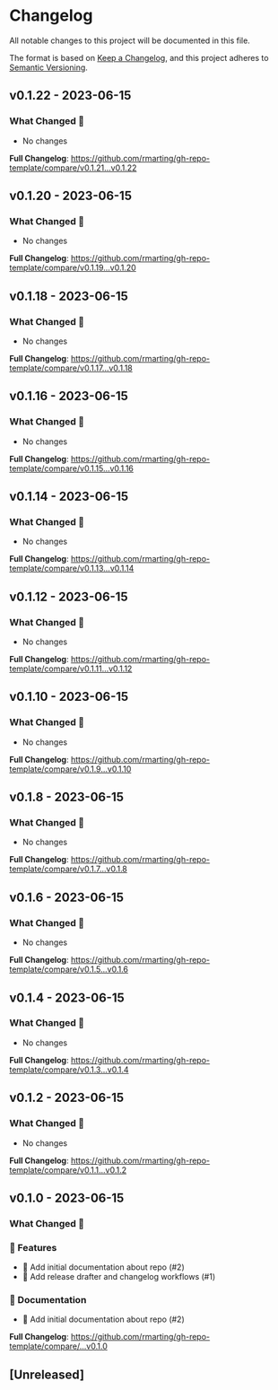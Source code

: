 # Changelog

All notable changes to this project will be documented in this file.

The format is based on [Keep a Changelog](https://keepachangelog.com/en/1.1.0/),
and this project adheres to [Semantic Versioning](https://semver.org/spec/v2.0.0.html).

## v0.1.22 - 2023-06-15

### What Changed 👀

- No changes

**Full Changelog**: https://github.com/rmarting/gh-repo-template/compare/v0.1.21...v0.1.22

## v0.1.20 - 2023-06-15

### What Changed 👀

- No changes

**Full Changelog**: https://github.com/rmarting/gh-repo-template/compare/v0.1.19...v0.1.20

## v0.1.18 - 2023-06-15

### What Changed 👀

- No changes

**Full Changelog**: https://github.com/rmarting/gh-repo-template/compare/v0.1.17...v0.1.18

## v0.1.16 - 2023-06-15

### What Changed 👀

- No changes

**Full Changelog**: https://github.com/rmarting/gh-repo-template/compare/v0.1.15...v0.1.16

## v0.1.14 - 2023-06-15

### What Changed 👀

- No changes

**Full Changelog**: https://github.com/rmarting/gh-repo-template/compare/v0.1.13...v0.1.14

## v0.1.12 - 2023-06-15

### What Changed 👀

- No changes

**Full Changelog**: https://github.com/rmarting/gh-repo-template/compare/v0.1.11...v0.1.12

## v0.1.10 - 2023-06-15

### What Changed 👀

- No changes

**Full Changelog**: https://github.com/rmarting/gh-repo-template/compare/v0.1.9...v0.1.10

## v0.1.8 - 2023-06-15

### What Changed 👀

- No changes

**Full Changelog**: https://github.com/rmarting/gh-repo-template/compare/v0.1.7...v0.1.8

## v0.1.6 - 2023-06-15

### What Changed 👀

- No changes

**Full Changelog**: https://github.com/rmarting/gh-repo-template/compare/v0.1.5...v0.1.6

## v0.1.4 - 2023-06-15

### What Changed 👀

- No changes

**Full Changelog**: https://github.com/rmarting/gh-repo-template/compare/v0.1.3...v0.1.4

## v0.1.2 - 2023-06-15

### What Changed 👀

- No changes

**Full Changelog**: https://github.com/rmarting/gh-repo-template/compare/v0.1.1...v0.1.2

## v0.1.0 - 2023-06-15

### What Changed 👀

### 🚀 Features

- 📝 Add initial documentation about repo (#2)
- 👷 Add release drafter and changelog workflows (#1)

### 📄 Documentation

- 📝 Add initial documentation about repo (#2)

**Full Changelog**: https://github.com/rmarting/gh-repo-template/compare/...v0.1.0

## [Unreleased]
